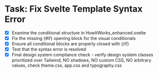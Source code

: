 # Task: Fix Svelte Template Syntax Error

- [x] Examine the conditional structure in HowItWorks_enhanced.svelte
- [x] Fix the missing {#if} opening block for the visual conditionals
- [x] Ensure all conditional blocks are properly closed with {/if}
- [x] Test that the syntax error is resolved
- [x] Final design system compliance check - verify design system classes prioritized over Tailwind, NO shadows, NO custom CSS, NO arbitrary values, check theme.css, app.css and typography.css
